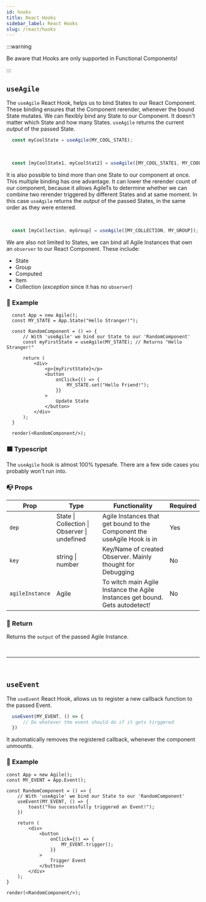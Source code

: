 ```yaml
---
id: hooks
title: React Hooks
sidebar_label: React Hooks
slug: /react/hooks
---
```


:::warning

Be aware that Hooks are only supported in Functional Components!

:::


## `useAgile`

The `useAgile` React Hook, helps us to bind States to our React Component.
These binding ensures that the Component rerender, whenever the bound State mutates.
We can flexibly bind any State to our Component. It doesn't matter which State and how many States.
`useAgile` returns the current _output_ of the passed State.
```ts
  const myCoolState = useAgile(MY_COOL_STATE); 
```

<br/>


```ts
  const [myCoolState1, myCoolStat2] = useAgile([MY_COOL_STATE1, MY_COOL_STATE2]);
```
It is also possible to bind more than one State to our component at once. 
This multiple binding has one advantage. It can lower the rerender count of our component,
because it allows AgileTs to determine whether we can combine two rerender triggered by different States and at same moment.
In this case `useAgile` returns the _output_ of the passed States, in the same order 
as they were entered.

<br/>

```ts
  const [myCollection, myGroup] = useAgile([MY_COLLECTION, MY_GROUP]);
```
We are also not limited to States, we can bind all Agile Instances that own
an `observer` to our React Component. These include:
- State
- Group
- Computed
- Item  
- Collection (_exception_ since it has no `observer`)

### 🔴 Example

```tsx live
  const App = new Agile();
  const MY_STATE = App.State("Hello Stranger!");
  
  const RandomComponent = () => {
      // With 'useAgile' we bind our State to our 'RandomComponent'
      const myFirstState = useAgile(MY_STATE); // Returns "Hello Stranger!"
   
      return (
          <div>                                              
              <p>{myFirstState}</p>                          
              <button                                       
                  onClick={() => {
                      MY_STATE.set("Hello Friend!"); 
                  }}
              >
                  Update State
              </button>
          </div>
      );
  }
  
  render(<RandomComponent/>);
```

### 🟦 Typescript

The `useAgile` hook is almost 100% typesafe.
There are a few side cases you probably won't run into.

### 📭 Props

| Prop              | Type                                            | Functionality                                                                | Required    | 
| ----------------- | ----------------------------------------------- | ---------------------------------------------------------------------------- | ------------|
| `dep`             | State \| Collection \| Observer \| undefined    | Agile Instances that get bound to the Component the useAgile Hook is in      | Yes         | 
| `key`             | string \| number                                | Key/Name of created Observer. Mainly thought for Debugging                   | No          | 
| `agileInstance`   | Agile                                           | To witch main Agile Instance the Agile Instances get bound. Gets autodetect! | No          | 

### 📄 Return

Returns the `output` of the passed Agile Instance.

<br />

---

<br />

## `useEvent`

The `useEvent` React Hook, allows us to register a new callback function to the passed Event.
```ts
  useEvent(MY_EVENT, () => {
      // Do whatever the event should do if it gets tirggered
  })
```
It automatically removes the registered callback, whenever the component unmounts.

### 🔴 Example

```tsx live
const App = new Agile();
const MY_EVENT = App.Event();

const RandomComponent = () => {
    // With 'useAgile' we bind our State to our 'RandomComponent'
    useEvent(MY_EVENT, () => {
        toast("You successfully triggered an Event!");
    })

    return (
        <div>
            <button
                onClick={() => {
                    MY_EVENT.trigger();
                }}
            >
                Trigger Event
            </button>
        </div>
    );
}

render(<RandomComponent/>);
```



